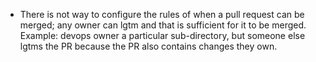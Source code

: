 - There is not way to configure the rules of when a pull request can be merged; any owner can
  lgtm and that is sufficient for it to be merged. Example: devops owner a particular sub-directory,
  but someone else lgtms the PR because the PR also contains changes they own.
